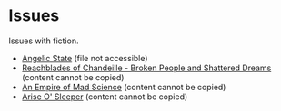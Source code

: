 # Issues

Issues with fiction.

- [Angelic State](./authors/lasairionaraske/angelicstate.md) (file not accessible)
- [Reachblades of Chandeille - Broken People and Shattered Dreams](./authors/ninavask/reachbladesofchandeille_brokenpeopleandshattereddreams.md) (content cannot be copied)
- [An Empire of Mad Science](./authors/ninavask/anempireofmadscience.md) (content cannot be copied)
- [Arise O' Sleeper](./authors/miscauthors/ariseosleeper.md) (content cannot be copied)
